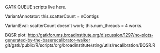 GATK QUEUE scripts live here.


VariantAnnotator:    this.scatterCount = nContigs

VariantEval: scatterCount doesn't work; this.num_threads = 4 works.

BQSR plot: http://gatkforums.broadinstitute.org/discussion/1297/no-plots-generated-by-the-baserecalibrator-walker
	git/gatk/public/R/scripts/org/broadinstitute/sting/utils/recalibration/BQSR.R
